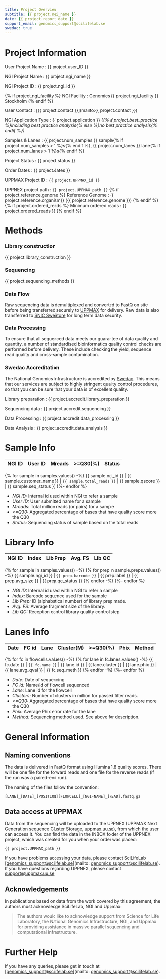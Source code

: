 ```yaml
---
title: Project Overview
subtitle: {{ project.ngi_name }}
date: {{ project.report_date }}
support_email: genomics_support@scilifelab.se
swedac: true
---
```


# Project Information

User Project Name
:   {{ project.user_ID }}

NGI Project Name
:   {{ project.ngi_name }}

NGI Project ID
:   {{ project.ngi_id }}

{% if project.ngi_facility %}
NGI Facility
:   Genomics {{ project.ngi_facility }} Stockholm
{% endif %}

User Contact
:   [{{ project.contact }}](mailto:{{ project.contact }})

NGI Application Type
:   {{ project.application }} _({% if project.best_practice %}including best practice analysis{% else %}no best practice analysis{% endif %})_

Samples &amp; Lanes
:   {{ project.num_samples }} sample{% if project.num_samples > 1 %}s{% endif %}, {{ project.num_lanes }} lane{% if project.num_lanes > 1 %}s{% endif %}

Project Status
:   {{ project.status }}

Order Dates
:   {{ project.dates }}

UPPMAX Project ID
:   `{{ project.UPPMAX_id }}`

UPPNEX project path
:   `{{ project.UPPMAX_path }}`
{% if project.reference.genome %}
Reference Genome
:   {{ project.reference.organism}} ({{ project.reference.genome }})
{% endif %}{% if project.ordered_reads %}
Minimum ordered reads
:   {{ project.ordered_reads }}
{% endif %}
 
# Methods

### Library construction

{{ project.library_construction }}

### Sequencing
{{ project.sequencing_methods }}

### Data Flow
Raw sequencing data is demultiplexed and converted to FastQ on site before 
being transferred securely to [UPPMAX](http://www.uppmax.uu.se/) for delivery.
Raw data is also transferred to [SNIC SweStore](http://www.snic.vr.se/projects/swestore)
for long term data security.

### Data Processing
To ensure that all sequenced data meets our guarantee of data quality and quantity,
a number of standardised bioinformatics quality control checks are performed before
delivery. These include checking the yield, sequence read quality and cross-sample contamination.

### Swedac Accreditation
The National Genomics Infrastructure is accredited by [Swedac](http://www.swedac.se).
This means that our services are subject to highly stringent quality control procedures,
so that you can be sure that your data is of excellent quality.

Library preparation
:   {{ project.accredit.library_preparation }}

Sequencing data
:   {{ project.accredit.sequencing }}

Data Processing
:   {{ project.accredit.data_processing }}

Data Analysis
:   {{ project.accredit.data_analysis }}

# Sample Info

NGI ID | User ID | Mreads | >=Q30(%) | Status
-------|---------|--------|----------|--------
{% for sample in samples.values()  -%}
{{ sample.ngi_id }} | {{ sample.customer_name }} | `{{ sample.total_reads }}` | {{ sample.qscore }} | {{ sample.seq_status }}
{%- endfor %}

* _NGI ID:_ Internal id used within NGI to refer a sample
* _User ID:_ User submitted name for a sample
* _Mreads:_ Total million reads (or pairs) for a sample
* _>=Q30:_ Aggregated percentage of bases that have quality score more the Q30
* _Status:_ Sequencing status of sample based on the total reads

# Library Info

NGI ID | Index | Lib Prep | Avg. FS | Lib QC
-------|-------|----------|---------|--------
{% for sample in samples.values()  -%}
{% for prep in sample.preps.values() -%}
{{ sample.ngi_id }} | `{{ prep.barcode }}` | {{ prep.label }} | {{ prep.avg_size }} | {{ prep.qc_status }}
{% endfor -%}
{%- endfor %}

* _NGI ID:_ Internal id used within NGI to refer a sample
* _Index:_ Barcode sequence used for the sample
* _Lib Prep:_ ID (alphabatical number) of library prep made.
* _Avg. FS:_ Average fragment size of the library.
* _Lib QC:_ Reception control library quality control step

# Lanes Info

Date | FC id | Lane | Cluster(M) | >=Q30(%) | Phix | Method
-----|-------|------|------------|----------|------|--------
{% for fc in flowcells.values() -%}
{% for lane in fc.lanes.values() -%}
{{ fc.date }} | `{{ fc.name }}` | {{ lane.id }} | {{ lane.cluster }} | {{ lane.phix }} | {{ lane.avg_qval }} | {{ fc.seq_meth }}
{% endfor -%}
{%- endfor %}

* _Date:_ Date of sequencing
* _FC id:_ Name/id of flowcell sequenced
* _Lane:_ Lane id for the flowcell
* _Clusters:_ Number of clusters in million for passed filter reads.
* _>=Q30:_ Aggregated percentage of bases that have quality score more the Q30
* _Phix:_ Average Phix error rate for the lane
* _Method:_ Sequencing method used. See above for description.

# General Information

## Naming conventions

The data is delivered in FastQ format using Illumina 1.8 quality scores.
There will be one file for the forward reads and one file for the
reverse reads (if the run was a paired-end run).

The naming of the files follow the convention:

```
[LANE]_[DATE]_[POSITION][FLOWCELL]_[NGI-NAME]_[READ].fastq.gz
```

## Data access at UPPMAX

Data from the sequencing will be uploaded to the UPPNEX (UPPMAX Next
Generation sequence Cluster Storage, [uppmax.uu.se](http://www.uppmax.uu.se)),
from which the user can access it. You can find the data in the INBOX folder of the
UPPNEX project, which was created for you when your order was placed: 

```
{{ project.UPPMAX_path }}
```


If you have problems accessing your data, please contact SciLifeLab
[genomics_support@scilifelab.se](mailto: genomics_support@scilifelab.se).
If you have questions regarding UPPNEX, please contact
[support@uppmax.uu.se](mailto:support@uppmax.uu.se).

## Acknowledgements

In publications based on data from the work covered by this agreement,
the authors must acknowledge SciLifeLab, NGI and Uppmax:

> The authors would like to acknowledge support from Science for Life Laboratory,
> the National Genomics Infrastructure, NGI, and Uppmax for providing
> assistance in massive parallel sequencing and computational infrastructure.

# Further Help
If you have any queries, please get in touch at
[genomics_support@scilifelab.se](mailto: genomics_support@scilifelab.se).
